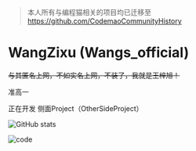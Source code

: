 > 本人所有与编程猫相关的项目均已迁移至 https://github.com/CodemaoCommunityHistory

# WangZixu (Wangs_official)
~~与其匿名上网，不如实名上网，不装了，我就是王梓旭！~~

准高一

正在开发 侧面Project（OtherSideProject）

![GitHub stats](https://github-readme-stats.vercel.app/api?username=wangs-official)


![code](https://github-readme-stats.vercel.app/api/top-langs/?username=wangs-official)
